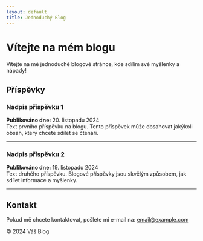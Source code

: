 ```yaml
---
layout: default
title: Jednoduchý Blog
---
```


# Vítejte na mém blogu

Vítejte na mé jednoduché blogové stránce, kde sdílím své myšlenky a nápady!

## Příspěvky

### Nadpis příspěvku 1
**Publikováno dne:** 20. listopadu 2024  
Text prvního příspěvku na blogu. Tento příspěvek může obsahovat jakýkoli obsah, který chcete sdílet se čtenáři.

---

### Nadpis příspěvku 2
**Publikováno dne:** 19. listopadu 2024  
Text druhého příspěvku. Blogové příspěvky jsou skvělým způsobem, jak sdílet informace a myšlenky.

---

## Kontakt
Pokud mě chcete kontaktovat, pošlete mi e-mail na: [email@example.com](mailto:email@example.com)

<footer>
&copy; 2024 Váš Blog
</footer>
